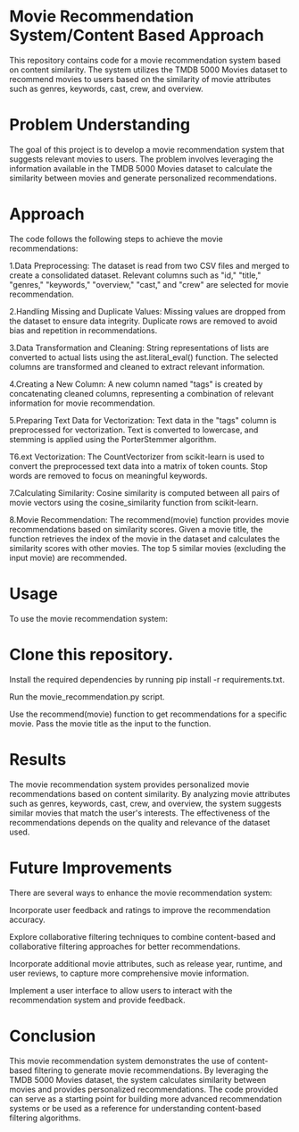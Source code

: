 # Movie Recommendation System/Content Based Approach
This repository contains code for a movie recommendation system based on content similarity. The system utilizes the TMDB 5000 Movies dataset to recommend movies to users based on the similarity of movie attributes such as genres, keywords, cast, crew, and overview.

# Problem Understanding
The goal of this project is to develop a movie recommendation system that suggests relevant movies to users. The problem involves leveraging the information available in the TMDB 5000 Movies dataset to calculate the similarity between movies and generate personalized recommendations.

# Approach
The code follows the following steps to achieve the movie recommendations:

1.Data Preprocessing: The dataset is read from two CSV files and merged to create a consolidated dataset. Relevant columns such as "id," "title," "genres," "keywords," "overview," "cast," and "crew" are selected for movie recommendation.

2.Handling Missing and Duplicate Values: Missing values are dropped from the dataset to ensure data integrity. Duplicate rows are removed to avoid bias and repetition in recommendations.

3.Data Transformation and Cleaning: String representations of lists are converted to actual lists using the ast.literal_eval() function. The selected columns are transformed and cleaned to extract relevant information.

4.Creating a New Column: A new column named "tags" is created by concatenating cleaned columns, representing a combination of relevant information for movie recommendation.

5.Preparing Text Data for Vectorization: Text data in the "tags" column is preprocessed for vectorization. Text is converted to lowercase, and stemming is applied using the PorterStemmer algorithm.

T6.ext Vectorization: The CountVectorizer from scikit-learn is used to convert the preprocessed text data into a matrix of token counts. Stop words are removed to focus on meaningful keywords.

7.Calculating Similarity: Cosine similarity is computed between all pairs of movie vectors using the cosine_similarity function from scikit-learn.

8.Movie Recommendation: The recommend(movie) function provides movie recommendations based on similarity scores. Given a movie title, the function retrieves the index of the movie in the dataset and calculates the similarity scores with other movies. The top 5 similar movies (excluding the input movie) are recommended.

# Usage
To use the movie recommendation system:

# Clone this repository.

Install the required dependencies by running pip install -r requirements.txt.

Run the movie_recommendation.py script.

Use the recommend(movie) function to get recommendations for a specific movie. Pass the movie title as the input to the function.

# Results
The movie recommendation system provides personalized movie recommendations based on content similarity. By analyzing movie attributes such as genres, keywords, cast, crew, and overview, the system suggests similar movies that match the user's interests. The effectiveness of the recommendations depends on the quality and relevance of the dataset used.

# Future Improvements
There are several ways to enhance the movie recommendation system:

Incorporate user feedback and ratings to improve the recommendation accuracy.

Explore collaborative filtering techniques to combine content-based and collaborative filtering approaches for better recommendations.

Incorporate additional movie attributes, such as release year, runtime, and user reviews, to capture more comprehensive movie information.

Implement a user interface to allow users to interact with the recommendation system and provide feedback.

# Conclusion
This movie recommendation system demonstrates the use of content-based filtering to generate movie recommendations. By leveraging the TMDB 5000 Movies dataset, the system calculates similarity between movies and provides personalized recommendations. The code provided can serve as a starting point for building more advanced recommendation systems or be used as a reference for understanding content-based filtering algorithms.
